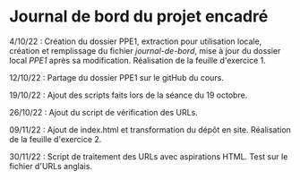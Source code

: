 # Journal de bord du projet encadré
4/10/22 : Création du dossier PPE1, extraction pour utilisation locale, création et remplissage du fichier *journal-de-bord*, mise à jour du dossier local *PPE1* après sa modification.
				Réalisation de la feuille d'exercice 1.
				
12/10/22 : Partage du dossier PPE1 sur le gitHub du cours.

19/10/22 : Ajout des scripts faits lors de la séance du 19 octobre.

26/10/22 : Ajout du script de vérification des URLs.

09/11/22 : Ajout de index.html et transformation du dépôt en site. Réalisation de la feuille d'exercice 2.

30/11/22 : Script de traitement des URLs avec aspirations HTML. Test sur le fichier d'URLs anglais.   

